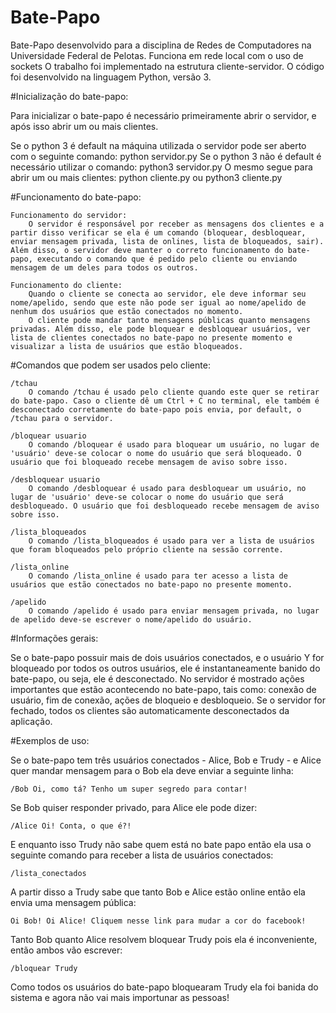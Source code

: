 # Bate-Papo

Bate-Papo desenvolvido para a disciplina de Redes de Computadores na Universidade Federal de Pelotas. Funciona em rede local com o uso de sockets
O trabalho foi implementado na estrutura cliente-servidor.
O código foi desenvolvido na linguagem Python, versão 3.

#Inicialização do bate-papo:

Para inicializar o bate-papo é necessário primeiramente abrir o servidor, e após isso abrir um ou mais clientes.

Se o python 3 é default na máquina utilizada o servidor pode ser aberto com o seguinte comando:
		python servidor.py
Se o python 3 não é default é necessário utilizar o comando:
		python3 servidor.py
O mesmo segue para abrir um ou mais clientes:
		python cliente.py
			ou
		python3 cliente.py

#Funcionamento do bate-papo:

	Funcionamento do servidor:
		O servidor é responsável por receber as mensagens dos clientes e a partir disso verificar se ela é um comando (bloquear, desbloquear, enviar mensagem privada, lista de onlines, lista de bloqueados, sair). Além disso, o servidor deve manter o correto funcionamento do bate-papo, executando o comando que é pedido pelo cliente ou enviando mensagem de um deles para todos os outros.

	Funcionamento do cliente:
		Quando o cliente se conecta ao servidor, ele deve informar seu nome/apelido, sendo que este não pode ser igual ao nome/apelido de nenhum dos usuários que estão conectados no momento.
		O cliente pode mandar tanto mensagens públicas quanto mensagens privadas. Além disso, ele pode bloquear e desbloquear usuários, ver lista de clientes conectados no bate-papo no presente momento e visualizar a lista de usuários que estão bloqueados.

#Comandos que podem ser usados pelo cliente:

	/tchau 
		O comando /tchau é usado pelo cliente quando este quer se retirar do bate-papo. Caso o cliente dê um Ctrl + C no terminal, ele também é desconectado corretamente do bate-papo pois envia, por default, o /tchau para o servidor. 
		
	/bloquear usuario
		O comando /bloquear é usado para bloquear um usuário, no lugar de 'usuário' deve-se colocar o nome do usuário que será bloqueado. O usuário que foi bloqueado recebe mensagem de aviso sobre isso.

	/desbloquear usuario
		O comando /desbloquear é usado para desbloquear um usuário, no lugar de 'usuário' deve-se colocar o nome do usuário que será desbloqueado. O usuário que foi desbloqueado recebe mensagem de aviso sobre isso.

	/lista_bloqueados
		O comando /lista_bloqueados é usado para ver a lista de usuários que foram bloqueados pelo próprio cliente na sessão corrente.

	/lista_online
		O comando /lista_online é usado para ter acesso a lista de usuários que estão conectados no bate-papo no presente momento.

	/apelido
		O comando /apelido é usado para enviar mensagem privada, no lugar de apelido deve-se escrever o nome/apelido do usuário.

#Informações gerais:

Se o bate-papo possuir mais de dois usuários conectados, e o usuário Y for bloqueado por todos os outros usuários, ele é instantaneamente banido do bate-papo, ou seja, ele é desconectado.
No servidor é mostrado ações importantes que estão acontecendo no bate-papo, tais como: conexão de usuário, fim de conexão, ações de bloqueio e desbloqueio.
Se o servidor for fechado, todos os clientes são automaticamente desconectados da aplicação.

#Exemplos de uso:

Se o bate-papo tem três usuários conectados - Alice, Bob e Trudy - e Alice quer mandar mensagem para o Bob ela deve enviar a seguinte linha:
		
	/Bob Oi, como tá? Tenho um super segredo para contar!

Se Bob quiser responder privado, para Alice ele pode dizer:

	/Alice Oi! Conta, o que é?!

E enquanto isso Trudy não sabe quem está no bate papo então ela usa o seguinte comando para receber a lista de usuários conectados:

	/lista_conectados

A partir disso a Trudy sabe que tanto Bob e Alice estão online então ela envia uma mensagem pública:

	Oi Bob! Oi Alice! Cliquem nesse link para mudar a cor do facebook!

Tanto Bob quanto Alice resolvem bloquear Trudy pois ela é inconveniente, então ambos vão escrever:

	/bloquear Trudy

Como todos os usuários do bate-papo bloquearam Trudy ela foi banida do sistema e agora não vai mais importunar as pessoas!
